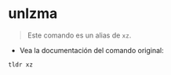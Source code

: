 # unlzma

> Este comando es un alias de `xz`.

- Vea la documentación del comando original:

`tldr xz`
